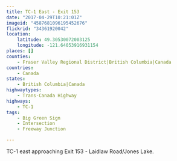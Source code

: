 ```yaml
---
title: TC-1 East - Exit 153
date: "2017-04-29T10:21:01Z"
imageid: "4587681096195452676"
flickrid: "34361920042"
location:
    latitude: 49.30530072003125
    longitude: -121.64053916931154
places: []
counties:
    - Fraser Valley Regional District|British Columbia|Canada
countries:
    - Canada
states:
    - British Columbia|Canada
highwaytypes:
    - Trans-Canada Highway
highways:
    - TC-1
tags:
    - Big Green Sign
    - Intersection
    - Freeway Junction

---
```

TC-1 east approaching Exit 153 - Laidlaw Road/Jones Lake.
